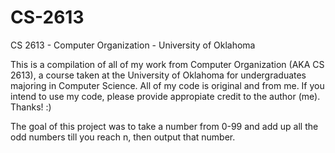# CS-2613
CS 2613 - Computer Organization - University of Oklahoma

This is a compilation of all of my work from Computer Organization (AKA CS 2613), a course taken at the University of Oklahoma for 
undergraduates majoring in Computer Science. All of my code is original and from me. If you intend to use my code, please provide
appropiate credit to the author (me). Thanks! :)

The goal of this project was to take a number from 0-99 and add up all the odd numbers till you reach n, then output that number.
